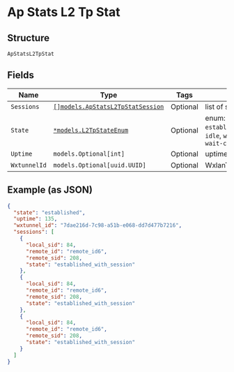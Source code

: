 
# Ap Stats L2 Tp Stat

## Structure

`ApStatsL2TpStat`

## Fields

| Name | Type | Tags | Description |
|  --- | --- | --- | --- |
| `Sessions` | [`[]models.ApStatsL2TpStatSession`](../../doc/models/ap-stats-l2-tp-stat-session.md) | Optional | list of sessions |
| `State` | [`*models.L2TpStateEnum`](../../doc/models/l2-tp-state-enum.md) | Optional | enum: `established`, `established_with_session`, `idle`, `wait-ctrl-conn`, `wait-ctrl-reply` |
| `Uptime` | `models.Optional[int]` | Optional | uptime |
| `WxtunnelId` | `models.Optional[uuid.UUID]` | Optional | WxlanTunnel ID |

## Example (as JSON)

```json
{
  "state": "established",
  "uptime": 135,
  "wxtunnel_id": "7dae216d-7c98-a51b-e068-dd7d477b7216",
  "sessions": [
    {
      "local_sid": 84,
      "remote_id": "remote_id6",
      "remote_sid": 208,
      "state": "established_with_session"
    },
    {
      "local_sid": 84,
      "remote_id": "remote_id6",
      "remote_sid": 208,
      "state": "established_with_session"
    },
    {
      "local_sid": 84,
      "remote_id": "remote_id6",
      "remote_sid": 208,
      "state": "established_with_session"
    }
  ]
}
```

